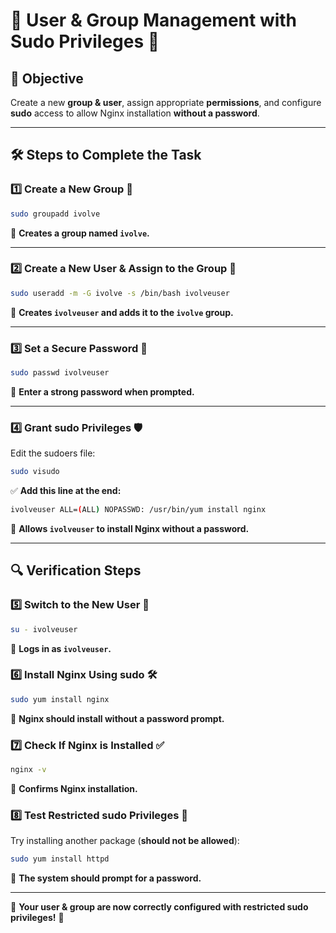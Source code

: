 # 👥 User & Group Management with Sudo Privileges 🚀

## 🎯 Objective
Create a new **group & user**, assign appropriate **permissions**, and configure **sudo** access to allow Nginx installation **without a password**.

---

## 🛠 Steps to Complete the Task

### 1️⃣ Create a New Group 👥
```bash
sudo groupadd ivolve
```
📌 **Creates a group named `ivolve`.**

---

### 2️⃣ Create a New User & Assign to the Group 👤
```bash
sudo useradd -m -G ivolve -s /bin/bash ivolveuser
```
📌 **Creates `ivolveuser` and adds it to the `ivolve` group.**

---

### 3️⃣ Set a Secure Password 🔐
```bash
sudo passwd ivolveuser
```
📌 **Enter a strong password when prompted.**

---

### 4️⃣ Grant sudo Privileges 🛡️
Edit the sudoers file:
```bash
sudo visudo
```
✅ **Add this line at the end:**
```bash
ivolveuser ALL=(ALL) NOPASSWD: /usr/bin/yum install nginx
```
📌 **Allows `ivolveuser` to install Nginx without a password.**

---

## 🔍 Verification Steps

### 5️⃣ Switch to the New User 🏁
```bash
su - ivolveuser
```
📌 **Logs in as `ivolveuser`.**

### 6️⃣ Install Nginx Using sudo 🛠️
```bash
sudo yum install nginx
```
📌 **Nginx should install without a password prompt.**

### 7️⃣ Check If Nginx is Installed ✅
```bash
nginx -v
```
📌 **Confirms Nginx installation.**

### 8️⃣ Test Restricted sudo Privileges 🚫
Try installing another package (**should not be allowed**):
```bash
sudo yum install httpd
```
📌 **The system should prompt for a password.**

---

🎉 **Your user & group are now correctly configured with restricted sudo privileges!** 🚀

